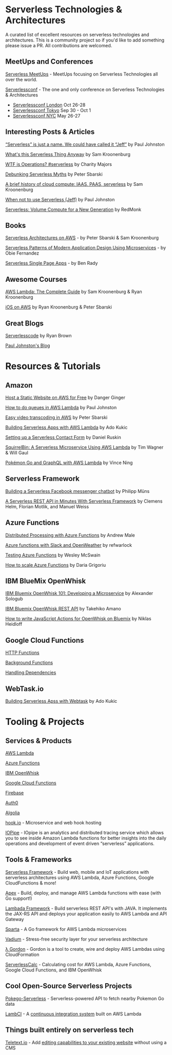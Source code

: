 # Serverless Technologies & Architectures
A curated list of excellent resources on serverless technologies and architectures. This is a community project so if you'd like to add something please issue a PR. All contributions are welcomed.

## MeetUps and Conferences
[Serverless MeetUps](https://github.com/serverless-meetups/main) - MeetUps focusing on Serverless Technologies all over the world.

[Serverlessconf](http://serverlessconf.io) - The one and only conference on Serverless Technologies & Architectures 

- [Serverlessconf London](http://london.serverlessconf.io) Oct 26-28
- [Serverlessconf Tokyo](http://tokyo.serverlessconf.io) Sep 30 - Oct 1
- [Serverlessconf NYC](http://nyc.serverlessconf.io) May 26-27

## Interesting Posts & Articles
[“Serverless” is just a name. We could have called it “Jeff”](https://serverless.zone/serverless-is-just-a-name-we-could-have-called-it-jeff-1958dd4c63d7) by Paul Johnston

[What's this Serverless Thing Anyway](https://read.acloud.guru/whats-this-serverless-thing-anyway-b101cb72c7e6?source=featured) by Sam Kroonenburg

[WTF is Operations? #serverless](https://charity.wtf/2016/05/31/wtf-is-operations-serverless/) by Charity Majors

[Debunking Serverless Myths](https://read.acloud.guru/debunking-serverless-myths-cc329460d061?source=featured) by Peter Sbarski

[A brief history of cloud compute: IAAS, PAAS, serverless](https://read.acloud.guru/iaas-paas-serverless-the-next-big-deal-in-cloud-computing-34b8198c98a2?source=latest) by Sam Kroonenburg

[When not to use Serverless (Jeff)](https://medium.com/@PaulDJohnston/when-not-to-use-serverless-jeff-6d054d0e7098) by Paul Johnston

[Serverless: Volume Compute for a New Generation](http://redmonk.com/fryan/2016/04/28/serverless-volume-compute-for-a-new-generation/) by RedMonk

## Books
[Serverless Architectures on AWS](http://book.acloud.guru) - by Peter Sbarski & Sam Kroonenburg

[Serverless Patterns of Modern Application Design Using Microservices](https://leanpub.com/serverless) - by Obie Fernandez

[Serverless Single Page Apps](https://pragprog.com/book/brapps/serverless-single-page-apps) - by Ben Rady

## Awesome Courses
[AWS Lambda: The Complete Guide](https://acloud.guru/learn/aws-lambda) by Sam Kroonenburg & Ryan Kroonenburg

[iOS on AWS](https://acloud.guru/learn/ios-on-aws) by Ryan Kroonenburg & Peter Sbarski

## Great Blogs
[Serverlesscode](https://serverlesscode.com/) by Ryan Brown

[Paul Johnston's Blog](https://medium.com/@PaulDJohnston)


# Resources & Tutorials
## Amazon
[Host a Static Website on AWS for Free](https://blog.dangerginger.com/post/amazon-static-site-host/) by Danger Ginger

[How to do queues in AWS Lambda](https://medium.com/@PaulDJohnston/how-to-do-queues-in-aws-lambda-f66028cc7f13) by Paul Johnston

[Easy video transcoding in AWS](https://read.acloud.guru/easy-video-transcoding-in-aws-7a0abaaab7b8) by Peter Sbarski

[Building Serverless Apps with AWS Lambda](https://auth0.com/blog/building-serverless-apps-with-aws-lambda/) by Ado Kukic

[Setting up a Serverless Contact Form](https://blog.druskin.co/setting-up-a-contact-form-on-aws-42d7bda49b22) by Daniel Ruskin

[SquirrelBin: A Serverless Microservice Using AWS Lambda](https://aws.amazon.com/blogs/compute/the-squirrelbin-architecture-a-serverless-microservice-using-aws-lambda/) by Tim Wagner & Will Gaul

[Pokémon Go and GraphQL with AWS Lambda](https://medium.com/scaphold/pokémon-go-and-graphql-with-aws-lambda-a6d53f254424) by Vince Ning

## Serverless Framework
[Building a Serverless Facebook messenger chatbot](http://justserverless.com/blog/building-a-serverless-facebook-messenger-chatbot/) by Philipp Müns

[A Serverless REST API in Minutes With Serverless Framework](https://dzone.com/articles/a-serverless-rest-api-in-minutes-with-serverless-f) by Clemens Helm, Florian Motlik, and Manuel Weiss


## Azure Functions
[Distributed Processing with Azure Functions](https://www.sumologic.com/blog-devops/distributed-processing-azure-functions/) by Andrew Male

[Azure functions with Slack and OpenWeather](https://refwarlockprog.wordpress.com/2016/04/28/azure-functions-with-slack-and-openweather/) by refwarlock

[Testing Azure Functions](https://azure.microsoft.com/en-us/documentation/articles/functions-test-a-function/) by Wesley McSwain

[How to scale Azure Functions](https://azure.microsoft.com/en-us/documentation/articles/functions-scale/) by  Daria Grigoriu


## IBM BlueMix OpenWhisk
[IBM Bluemix OpenWhisk 101: Developing a Microservice](http://blog.altoros.com/bluemix-openwhisk-101-developing-a-microservice.html) by Alexander Sologub

[IBM Bluemix OpenWhisk REST API](https://amanoblog.wordpress.com/2016/03/03/ibm-bluemix-openwhisk-rest-api/) by Takehiko Amano

[How to write JavaScript Actions for OpenWhisk on Bluemix](http://heidloff.net/article/how-to-write-javascript-actions-openwhisk) by Niklas Heidloff

## Google Cloud Functions
[HTTP Functions](https://cloud.google.com/functions/docs/writing/http)

[Background Functions](https://cloud.google.com/functions/docs/writing/background)

[Handling Dependencies](https://cloud.google.com/functions/docs/writing/dependencies)


## WebTask.io
[Building Serverless Apss with Webtask](https://auth0.com/blog/building-serverless-apps-with-webtask/) by Ado Kukic


# Tooling & Projects

## Services & Products
[AWS Lambda](https://aws.amazon.com/lambda/)

[Azure Functions](https://azure.microsoft.com/en-us/services/functions/)

[IBM OpenWhisk](https://www.ibm.com/cloud-computing/bluemix/openwhisk/)

[Google Cloud Functions](https://cloud.google.com/functions/)

[Firebase](https://firebase.google.com/)

[Auth0](https://auth0.com/)

[Algolia](https://www.algolia.com/)

[hook.io](https://hook.io/) - Microservice and web hook hosting

[IOPipe](https://www.iopipe.com/) - IOpipe is an analytics and distributed tracing service which allows you to see inside Amazon Lambda functions for better insights into the daily operations and development of event driven “serverless” applications.

## Tools & Frameworks
[Serverless Framework](https://github.com/serverless/serverless) - Build web, mobile and IoT applications with serverless architectures using AWS Lambda, Azure Functions, Google CloudFunctions & more!

[Apex](https://github.com/apex/apex) - Build, deploy, and manage AWS Lambda functions with ease (with Go support!)

[Lambada Framework](https://github.com/lambadaframework/lambadaframework) - Build serverless REST API's with JAVA. It implements the JAX-RS API and deploys your application easily to AWS Lambda and API Gateway

[Sparta](http://gosparta.io/) - A Go framework for AWS Lambda microservices

[Vadium](https://vandium.io/) - Stress-free security layer for your serverless architecture

[λ Gordon](https://github.com/jorgebastida/gordon) - Gordon is a tool to create, wire and deploy AWS Lambdas using CloudFormation

[ServerlessCalc](http://serverlesscalc.com) - Calculating cost for AWS Lambda, Azure Functions, Google Cloud Functions, and IBM OpenWhisk

## Cool Open-Source Serverless Projects

[Pokego-Serverless](https://github.com/jch254/pokego-serverless) - Serverless-powered API to fetch nearby Pokemon Go data

[LambCI](https://github.com/lambci/lambci) - A [continuous integration system](https://medium.com/@hichaelmart/lambci-4c3e29d6599b) built on AWS Lambda

## Things built entirely on serverless tech
[Teletext.io](https://teletext.io/) - Add [editing capabilities to your existing website](http://highscalability.com/blog/2015/12/7/the-serverless-start-up-down-with-servers.html) without using a CMS
